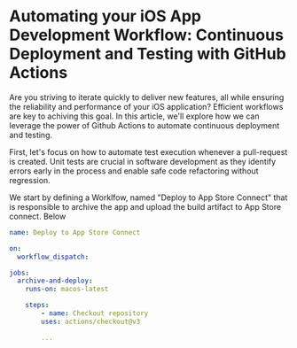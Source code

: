 # Automating your iOS App Development Workflow: Continuous Deployment and Testing with GitHub Actions

Are you striving to iterate quickly to deliver new features, all while ensuring the reliability and performance of your iOS application? Efficient workflows are key to achiving this goal. In this article, we'll explore how we can leverage the power of Github Actions to automate continuous deployment and testing.

First, let's focus on how to automate test execution whenever a pull-request is created. Unit tests are crucial in software development as they identify errors early in the process and enable safe code refactoring without regression.

We start by defining a Worklfow, named "Deploy to App Store Connect" that is responsible to archive the app and upload the build artifact to App Store connect. Below

```yml
name: Deploy to App Store Connect

on:
  workflow_dispatch:

jobs:
  archive-and-deploy:
    runs-on: macos-latest

    steps:
    	- name: Checkout repository
        uses: actions/checkout@v3

        ...
```
